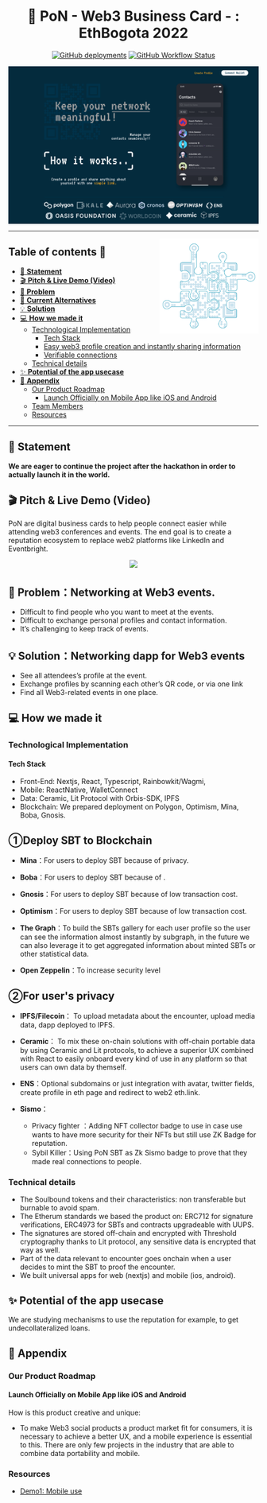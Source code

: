 <!-- markdownlint-configure-file {
  "MD041": false
} -->
<div align="center">

# 🤝 **PoN - Web3 Business Card - : EthBogota 2022**

[![GitHub deployments](https://img.shields.io/github/deployments/Hackerthonweb3/business-card/production?label=deployment&logo=vercel&style=flat-square&color=00a550&logoColor=00a550)](https://web3card.vercel.app)
[![GitHub Workflow Status](https://img.shields.io/github/workflow/status/Hackerthonweb3/business-card/Build%20Pipeline?logo=github&style=flat-square&color=00a550&logoColor=00a550)](https://github.com/Hackerthonweb3/business-card/actions/workflows/pipeline.yml)

<img src="./.github/assets/screenshot1.png" align="center"
     alt="PoN logo" width=800>

<hr />

<img src="./.github/assets/logo.png" align="right"
     alt="PoN logo" width=200 />

</div>

## Table of contents 📌

-   [🚀 **Statement**](#-statement)
-   [🎬 **Pitch & Live Demo (Video)**](#-pitch--live-demo-video)
-   [💬 **Problem**](#-problem)
-   [💬 **Current Alternatives**](#-current-alternatives)
-   [💡 **Solution**](#-solution)
-   [💻 **How we made it**](#-how-we-made-it)
    -   [Technological Implementation](#technological-implementation)
        -   [Tech Stack](#tech-stack)
        -   [Easy web3 profile creation and instantly sharing information](#easy-web3-profile-creation-and-instantly-sharing-information)
        -   [Verifiable connections](#verifiable-connections)
    -   [Technical details](#technical-details)
-   [✨ **Potential of the app usecase**](#-potential-of-the-app-usecase)
-   [📓 **Appendix**](#-appendix)
    -   [Our Product Roadmap](#our-product-roadmap)
        -   [Launch Officially on Mobile App like iOS and Android](#launch-officially-on-mobile-app-like-ios-and-android)
    -   [Team Members](#team-members)
    -   [Resources](#resources)

<hr />

## 🚀 **Statement**

**We are eager to continue the project after the hackathon in order to actually launch it in the world.**

## 🎬 **Pitch & Live Demo (Video)**

PoN are digital business cards to help people connect easier while attending web3 conferences and events. The end goal is to create a reputation ecosystem to replace web2 platforms like LinkedIn and Eventbright.

<p align='center'>
    <a href='https://www.youtube.com/watch?v=cTG88Kcmj1A'>
        <img src="https://cf-templates-abh8ozzw2ksd-ap-northeast-1.s3.ap-northeast-1.amazonaws.com/Screen+Shot+2022-09-25+at+12.02.16+PM.png">
    </a>
</p>

## 💬 **Problem：Networking at Web3 events.**

- Difficult to find people who you want to meet at the events.
- Difficult to exchange personal profiles and contact information.
- It’s challenging to keep track of events.

## 💡 **Solution：Networking dapp for Web3 events**

- See all attendees’s profile at the event.
- Exchange profiles by scanning each other’s QR code, or via one link
- Find all Web3-related events in one place.

## 💻 **How we made it**

### Technological Implementation

#### Tech Stack

-   Front-End: Nextjs, React, Typescript, Rainbowkit/Wagmi,
-   Mobile: ReactNative, WalletConnect
-   Data: Ceramic, Lit Protocol with Orbis-SDK, IPFS
-   Blockchain: We prepared deployment on Polygon, Optimism, Mina, Boba, Gnosis.

## **①Deploy SBT to Blockchain**

- **Mina**：For users to deploy SBT because of privacy. []()

- **Boba**：For users to deploy SBT because of . []()

- **Gnosis**：For users to deploy SBT because of low transaction cost. []()

- **Optimism**：For users to deploy SBT because of low transaction cost. []()

- **The Graph**：To build the SBTs gallery for each user profile so the user can see the information almost instantly by subgraph, in the future we can also leverage it to get aggregated information about minted SBTs or other statistical data.

- **Open Zeppelin**：To increase security level


## ②For user's privacy

- **IPFS/Filecoin**： To upload metadata about the encounter, upload media data, dapp deployed to IPFS.

- **Ceramic**： To mix these on-chain solutions with off-chain portable data by using Ceramic and Lit protocols, to achieve a superior UX combined with React to easily onboard every kind of use in any platform so that users can own data by themself.

- **ENS**：Optional subdomains or just integration with avatar, twitter fields, create profile in eth page and redirect to web2 eth.link.

- **Sismo**：

  - Privacy fighter ：Adding NFT collector badge to use in case use wants to have more security for their NFTs but still use ZK Badge for reputation.
  - Sybil Killer：Using PoN SBT as Zk Sismo badge to prove that they made real connections to people.


### Technical details

-   The Soulbound tokens and their characteristics: non transferable but burnable to avoid spam.
-   The Etherum standards we based the product on: ERC712 for signature verifications, ERC4973 for SBTs and contracts upgradeable with UUPS.
-   The signatures are stored off-chain and encrypted with Threshold cryptography thanks to Lit protocol, any sensitive data is encrypted that way as well.
-   Part of the data relevant to encounter goes onchain when a user decides to mint the SBT to proof the encounter.
-   We built universal apps for web (nextjs) and mobile (ios, android).

## ✨ **Potential of the app usecase**

We are studying mechanisms to use the reputation for example, to get undecollateralized loans.

## 📓 **Appendix**

### Our Product Roadmap

#### Launch Officially on Mobile App like iOS and Android

How is this product creative and unique:

-   To make Web3 social products a product market fit for consumers, it is necessary to achieve a better UX, and a mobile experience is essential to this. There are only few projects in the industry that are able to combine data portability and mobile.


### Resources

-   [Demo1: Mobile use](https://www.youtube.com/watch?v=cTG88Kcmj1A)
